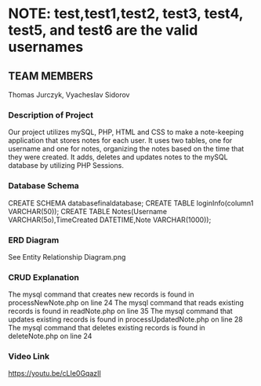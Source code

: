 # NOTE: test,test1,test2, test3, test4, test5, and test6 are the valid usernames
## TEAM MEMBERS
Thomas Jurczyk, Vyacheslav Sidorov
### Description of Project
Our project utilizes mySQL, PHP, HTML and CSS to make a note-keeping application that stores notes for each user. It uses two tables, one for username and one for notes, organizing the notes based on the time that they were created. It adds, deletes and updates notes to the mySQL database by utilizing PHP Sessions.
### Database Schema
CREATE SCHEMA databasefinaldatabase;
CREATE TABLE loginInfo(column1 VARCHAR(50));
CREATE TABLE Notes(Username VARCHAR(5o),TimeCreated DATETIME,Note VARCHAR(1000));
### ERD Diagram
See Entity Relationship Diagram.png
### CRUD Explanation
The mysql command that creates new records is found in processNewNote.php on line 24
The mysql command that reads existing records is found in readNote.php on line 35
The mysql command that updates existing records is found in processUpdatedNote.php on line 28
The mysql command that deletes existing records is found in deleteNote.php on line 24
### Video Link
https://youtu.be/cLIe0GqazII